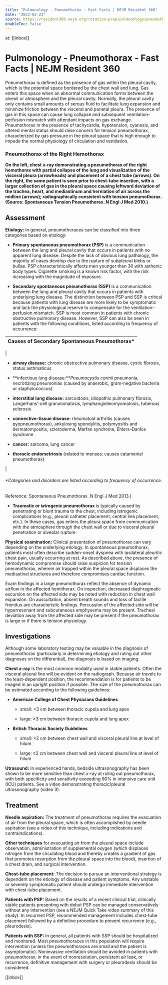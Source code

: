 ```yaml
---
title: "Pulmonology - Pneumothorax - Fast Facts | NEJM Resident 360"
date: "2023-02-23"
source: https://resident360.nejm.org/rotation-prep/pulmonology/pneumothorax/fast-facts
enableToc: false
---
```


at: [[inbox]]

# Pulmonology - Pneumothorax - Fast Facts | NEJM Resident 360
Pneumothorax is defined as the presence of gas within the pleural cavity, which is the potential space bordered by the chest wall and lung. Gas enters this space when an abnormal communication forms between the alveoli or atmosphere and the pleural cavity. Normally, the pleural cavity only contains small amounts of serous fluid to facilitate lung expansion and minimize friction between the visceral and parietal pleura. The presence of gas in this space can cause lung collapse and subsequent ventilation–perfusion mismatch with attendant impacts on gas exchange. Pneumothorax in the presence of tachycardia, hypotension, cyanosis, and altered mental status should raise concern for tension pneumothorax, characterized by gas pressure in the pleural space that is high enough to impede the normal physiology of circulation and ventilation.

### Pneumothorax of the Right Hemothorax

  
**On the left, chest x-ray demonstrating a pneumothorax of the right hemothorax with partial collapse of the lung and visualization of the visceral pleura (arrowheads) and placement of a chest tube (arrows). On the right, the same patient is seen prior to chest-tube insertion, with a larger collection of gas in the pleural space causing leftward deviation of the trachea, heart, and mediastinum and herniation of air across the midline (arrows); radiographically consistent with tension pneumothorax.  
(Source: Spontaneous Tension Pneumothorax. N Engl J Med 2010.)**

## **Assessment**

**Etiology:** In general, pneumothoraces can be classified into three categories based on etiology:

*   **Primary spontaneous pneumothorax (PSP)** is a communication between the lung and pleural cavity that occurs in patients with no apparent lung disease. Despite the lack of obvious lung pathology, the majority of cases develop due to the rupture of subpleural blebs or bullae. PSP characteristically affects men younger than 30 with asthenic body types. Cigarette smoking is a known risk factor, with the risk increasing with the magnitude of exposure.
    
*   **Secondary spontaneous pneumothorax (SSP)** is a communication between the lung and pleural cavity that occurs in patients with underlying lung disease. The distinction between PSP and SSP is critical because patients with lung disease are more likely to be symptomatic and lack the physiological reserve to compensate for the ventilation–perfusion mismatch. SSP is most common in patients with chronic obstructive pulmonary disease. However, SSP can also be seen in patients with the following conditions, listed according to frequency of occurrence:
    

| Causes of Secondary Spontaneous Pneumothorax* |
| --- |
| 
*   **airway disease:** chronic obstructive pulmonary disease, cystic fibrosis, status asthmaticus
    
*   **infectious lung disease:***Pneumocystis carinii* pneumonia, necrotizing pneumonias (caused by anaerobic, gram-negative bacteria or staphylococcus)
    
*   **interstitial lung disease:** sarcoidosis, idiopathic pulmonary fibrosis, Langerhans’-cell granulomatosis, lymphangioleiomyomatosis, tuberous sclerosis
    
*   **connective-tissue disease:** rheumatoid arthritis (causes pyopneumothorax), ankylosing spondylitis, polymyositis and dermatomyositis, scleroderma, Marfan syndrome, Ehlers–Danlos syndrome
    
*   **cancer:** sarcoma, lung cancer
    
*   **thoracic endometriosis** (related to menses; causes catamenial pneumothorax)
    

 |

###### *Categories and disorders are listed according to frequency of occurrence.  
Reference: Spontaneous Pneumothorax. N Engl J Med 2013.) 

*   **Traumatic or iatrogenic pneumothorax** is typically caused by penetrating or blunt trauma to the chest, including iatrogenic complications (e.g., pleural catheter placement, central line placement, etc.). In these cases, gas enters the pleura space from communication with the atmosphere through the chest wall or due to visceral pleural penetration or alveolar rupture.  
      
    

**Physical examination:** Clinical presentation of pneumothorax can vary depending on the underlying etiology. In spontaneous pneumothorax, patients most often describe sudden-onset dyspnea with ipsilateral pleuritic chest pain, usually occurring at rest. As described above, the presence of hemodynamic compromise should raise suspicion for tension pneumothorax, wherein air trapped within the pleural space displaces the mediastinal structures and therefore compromises cardiac function. 

Exam findings in a large pneumothorax reflect the absence of dynamic airflow in the affected hemithorax. On inspection, decreased diaphragmatic excursion on the affected side may be noted with reduction in chest wall expansion. On auscultation, absent breath sounds and loss of tactile fremitus are characteristic findings. Percussion of the affected side will be hyperresonant and subcutaneous emphysema may be present. Tracheal deviation away from the affected side may be present if the pneumothorax is large or if there is tension physiology.

## **Investigations**

Although some laboratory testing may be valuable in the diagnosis of pneumothorax (particularly in determining etiology and ruling out other diagnoses on the differential), the diagnosis is based on imaging.

**Chest x-ray** is the most common modality used in stable patients. Often the visceral pleural line will be evident on the radiograph. Because air travels to the least-dependent position, the recommendation is for patients to be imaged in an upright position if possible. The size of the pneumothorax can be estimated according to the following guidelines:

*   **American College of Chest Physicians Guidelines**
    
    *   small: <3 cm between thoracic cupola and lung apex
        
    *   large: ≥3 cm between thoracic cupola and lung apex
        

*   **British Thoracic Society Guidelines**
    
    *   small: <2 cm between chest wall and visceral pleural line at level of hilum
        
    *   large: ≥2 cm between chest wall and visceral pleural line at level of hilum  
          
        

**Utrasound:** In experienced hands, bedside ultrasonography has been shown to be more sensitive than chest x-ray at ruling out pneumothorax, with both specificity and sensitivity exceeding 90% in intensive care unit (ICU) patients. See a video demonstrating thoracic/pleural ultrasonography (video 3).

## **Treatment**

**Needle aspiration:** The treatment of pneumothorax requires the evacuation of air from the pleural space, which is often accomplished by needle aspiration (see a video of this technique, including indications and contraindications).

**Other techniques** for evacuating air from the pleural space include observation, administration of supplemental oxygen (which displaces nitrogen from the circulating blood and thereby creates a gradient of gas that promotes resorption from the pleural space into the blood), insertion of a chest drain, and surgical intervention.

**Chest-tube placement:** The decision to pursue an interventional strategy is dependent on the etiology of disease and patient symptoms. Any unstable or severely symptomatic patient should undergo immediate intervention with chest-tube placement.

**Patients with PSP:** Based on the results of a recent clinical trial, clinically stable patients presenting with debut PSP can be managed conservatively without any intervention (see a NEJM Quick Take video summary of this study). In recurrent PSP, recommended management includes chest-tube placement followed by a definitive procedure to prevent recurrence (e.g., pleurodesis).

**Patients with SSP:** In general, all patients with SSP should be hospitalized and monitored. Most pneumothoraces in this population will require intervention (unless the pneumothoraces are small and the patient is asymptomatic). Noninvasive ventilation should be avoided in patients with pneumothorax; in the event of nonresolution, persistent air leak, or recurrence, definitive management with surgery or pleurodesis should be considered.

[[inbox]]